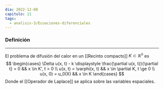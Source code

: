 ```yaml
---
dia: 2022-12-08
capitulo: 11
tags:
  - analisis-3/Ecuaciones-diferenciales
---
```

### Definición
---
El problema de difusión del calor en un [[Recinto compacto]] $K \subset \mathbb R^n$ es $$ \begin{cases} 
	\Delta u(x, t) - k \displaystyle \frac{\partial u(x, t)}{\partial t} = 0 && x \in K', t > 0 \\
	u(x, t) = \varphi(x, t) && x \in \partial K, t \ge 0 \\
	u(x, 0) = u_0(X) && x \in K
\end{cases} $$
Donde el [[Operador de Laplace]] se aplica sobre las variables espaciales.